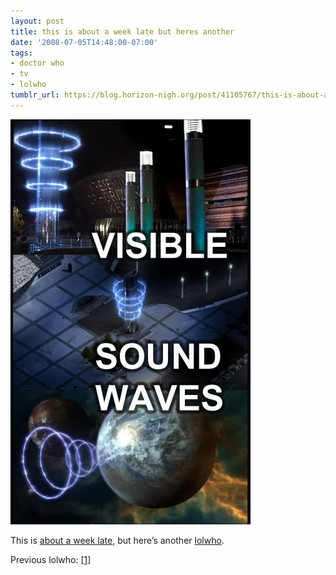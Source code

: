 ```yaml
---
layout: post
title: this is about a week late but heres another
date: '2008-07-05T14:48:00-07:00'
tags:
- doctor who
- tv
- lolwho
tumblr_url: https://blog.horizon-nigh.org/post/41105767/this-is-about-a-week-late-but-heres-another
---
```

 ![](/tumblr_files/esMkTd8Seb24bxr0BkCu4PXg_500.jpg)  

This is [about a week late](http://en.wikipedia.org/wiki/The_Stolen_Earth), but here’s another [lolwho](http://en.wikipedia.org/wiki/Lolcat).

Previous lolwho: [[1]](http://linklog.horizon-nigh.org/2008/04/19/another-one-by-me-cf-this.html)

